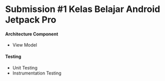 # Submission #1 Kelas Belajar Android Jetpack Pro

#### Architecture Component
- View Model

#### Testing
- Unit Testing
- Instrumentation Testing
